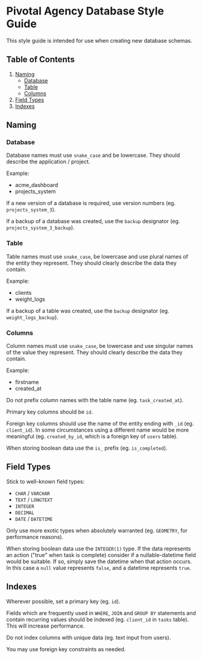 # Pivotal Agency Database Style Guide

This style guide is intended for use when creating new database schemas.

## Table of Contents

1. [Naming](#naming)
    - [Database](#database)
    - [Table](#table)
    - [Columns](#columns)
1. [Field Types](#field-types)
1. [Indexes](#indexes)


## Naming

### Database

Database names must use `snake_case` and be lowercase. They should describe the application / project.

Example:

  - acme_dashboard
  - projects_system

If a new version of a database is required, use version numbers (eg. `projects_system_3`).

If a backup of a database was created, use the `backup` designator (eg. `projects_system_3_backup`).


### Table

Table names must use `snake_case`, be lowercase and use plural names of the entity they represent. They should clearly describe the data they contain.

Example:

  - clients
  - weight_logs

If a backup of a table was created, use the `backup` designator (eg. `weight_logs_backup`).


### Columns

Column names must use `snake_case`, be lowercase and use singular names of the value they represent. They should clearly describe the data they contain.

Example:

  - firstname
  - created_at

Do not prefix column names with the table name (eg. `task_created_at`).

Primary key columns should be `id`.

Foreign key columns should use the name of the entity ending with `_id` (eg. `client_id`). In some circumstances using a different name would be more meaningful (eg. `created_by_id`, which is a foreign key of `users` table).

When storing boolean data use the `is_` prefix (eg. `is_completed`).


## Field Types

Stick to well-known field types:

  - `CHAR` / `VARCHAR`
  - `TEXT` / `LONGTEXT`
  - `INTEGER`
  - `DECIMAL`
  - `DATE` / `DATETIME`

Only use more exotic types when absolutely warranted (eg. `GEOMETRY`, for performance reasons).

When storing boolean data use the `INTEGER(1)` type. If the data represents an action ("true" when task is complete) consider if a nullable-datetime field would be suitable. If so, simply save the datetime when that action occurs. In this case a `null` value represents `false`, and a datetime represents `true`.


## Indexes

Wherever possible, set a primary key (eg. `id`).

Fields which are frequently used in `WHERE`, `JOIN` and `GROUP BY` statements and contain recurring values should be indexed (eg. `client_id` in `tasks` table). This will increase performance.

Do not index columns with unique data (eg. text input from users).

You may use foreign key constraints as needed.
